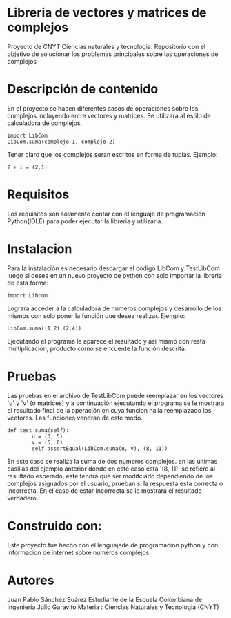 # Libreria de vectores y matrices de complejos
Proyecto de CNYT Ciencias naturales y tecnologia. Repositorio con el objetivo de solucionar los problemas principales sobre las operaciones de complejos
# Descripción de contenido
En el proyecto se hacen diferentes casos de operaciones sobre los complejos incluyendo entre vectores y matrices. Se utilizara al estilo de calculadora de complejos.
```
import LibCom
LibCom.suma(complejo 1, complejo 2)
```
Tener claro que los complejos seran escritos en forma de tuplas. Ejemplo:
```
2 + i = (2,1)
```
# Requisitos 
Los requisitos son solamente contar con el lenguaje de programación Python(IDLE) para poder ejecutar la libreria y utilizarla.
# Instalacion 
Para la instalación es necesario descargar el codigo LibCom y TestLibCom luego si desea en un nuevo proyecto de python con solo importar la libreria de esta forma:
```
import Libcom
```
Lograra acceder a la calculadora de numeros complejos y desarrollo de los mismos con solo poner la función que desea realizar. Ejemplo:
```
LibCom.suma((1,2),(2,4))
```
Ejecutando el programa le aparece el resultado y así mismo con resta multiplicacion, producto como se encuente la función descrita.
# Pruebas
Las pruebas en el archivo de TestLibCom puede reemplazar en los vectores 'u' y 'v' (o matrices) y a continuación ejecutando el programa se le mostrara el resultado final de la operación en cuya funcion halla reemplazado los vcetores. Las funciones vendran de este modo. 
```
def test_suma(self):
        u = (3, 5)
        v = (5, 6)
        self.assertEqual(LibCom.suma(u, v), (8, 11))
```
En este caso se realiza la suma de dos numeros complejos.
en las ultimas casillas del ejemplo anterior donde en este caso esta '(8, 11)' se refiere al resultado esperado, este tendra que ser modifciado dependiendo de los complejos asignados por el usuario, prueban si la respuesta esta correcta o incorrecta. En el caso de estar incorrecta se le mostrara el resultado verdadero.
# Construido con:
Este proyecto fue hecho con el lenguajede  de programacion python y con informacion de internet sobre numeros complejos.
# Autores
Juan Pablo Sánchez Suárez
Estudiante de la Escuela Colombiana de Ingenieria Julio Garavito
Materia : Ciencias Naturales y Tecnologia (CNYT)


